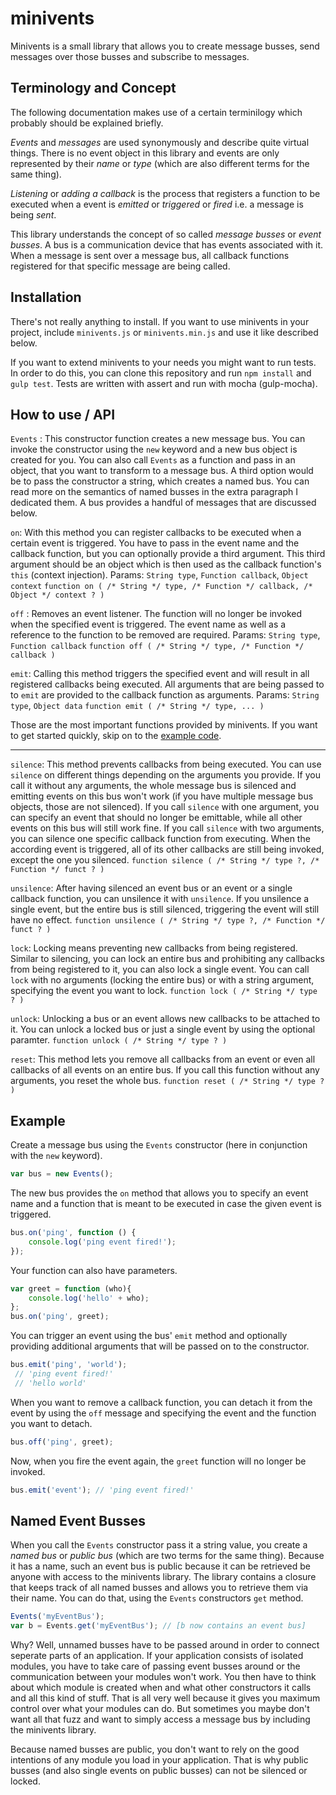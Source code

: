 # minivents

Minivents is a small library that allows you to create message busses, send messages over those busses and subscribe to messages.

## Terminology and Concept

The following documentation makes use of a certain terminilogy which probably should be explained briefly.

*Events* and *messages* are used synonymously and describe quite virtual things. There is no event object in this library and events are only represented by their *name* or *type* (which are also different terms for the same thing).

*Listening* or *adding a callback* is the process that registers a function to be executed when a event is *emitted* or *triggered* or *fired* i.e. a message is being *sent*.

This library understands the concept of so called *message busses* or *event busses*. A bus is a communication device that has events associated with it. When a message is sent over a message bus, all callback functions registered for that specific message are being called.

## Installation

There's not really anything to install. If you want to use minivents in your project, include `minivents.js` or `minivents.min.js` and use it like described below. 

If you want to extend minivents to your needs you might want to run tests. In order to do this, you can clone this repository and run `npm install` and `gulp test`. Tests are written with assert and run with mocha (gulp-mocha).

## How to use / API

`Events` : This constructor function creates a new message bus. You can invoke the constructor using the `new` keyword and a new bus object is created for you. You can also call `Events` as a function and pass in an object, that you want to transform to a message bus. A third option would be to pass the constructor a string, which creates a named bus. You can read more on the semantics of named busses in the extra paragraph I dedicated them. A bus provides a handful of messages that are discussed below.

`on`: With this method you can register callbacks to be executed when a certain event is triggered. You have to pass in the event name and the callback function, but you can optionally provide a third argument. This third argument should be an object which is then used as the callback function's `this` (context injection). Params: `String type`, `Function callback`, `Object context`
`function on ( /* String */ type, /* Function */ callback, /* Object */ context ? )`
    
`off` : Removes an event listener. The function will no longer be invoked when the specified event is triggered. The event name as well as a reference to the function to be removed are required. Params: `String type`, `Function callback`
`function off ( /* String */ type, /* Function */ callback )`
    
`emit`: Calling this method triggers the specified event and will result in all registered callbacks being executed. All arguments that are being passed to to `emit` are provided to the callback function as arguments. Params: `String type`, `Object data`
`function emit ( /* String */ type, ... )`

Those are the most important functions provided by minivents. If you want to get started quickly, skip on to the [example code](#example-code).

---

`silence`: This method prevents callbacks from being executed. You can use `silence` on different things depending on the arguments you provide. If you call it without any arguments, the whole message bus is silenced and emitting events on this bus won't work (if you have multiple message bus objects, those are not silenced). If you call `silence` with one argument, you can specify an event that should no longer be emittable, while all other events on this bus will still work fine. If you call `silence` with two arguments, you can silence one specific callback function from executing. When the according event is triggered, all of its other callbacks are still being invoked, except the one you silenced.
`function silence ( /* String */ type ?, /* Function */ funct ? )`

`unsilence`: After having silenced an event bus or an event or a single callback function, you can unsilence it with `unsilence`. If you unsilence a single event, but the entire bus is still silenced, triggering the event will still have no effect.
`function unsilence ( /* String */ type ?, /* Function */ funct ? )`

`lock`: Locking means preventing new callbacks from being registered. Similar to silencing, you can lock an entire bus and prohibiting any callbacks from being registered to it, you can also lock a single event. You can call `lock` with no arguments (locking the entire bus) or with a string argument, specifying the event you want to lock.
`function lock ( /* String */ type ? )`

`unlock`: Unlocking a bus or an event allows new callbacks to be attached to it. You can unlock a locked bus or just a single event by using the optional paramter.
`function unlock ( /* String */ type ? )`

`reset`: This method lets you remove all callbacks from an event or even all callbacks of all events on an entire bus. If you call this function without any arguments, you reset the whole bus.
`function reset ( /* String */ type ? )`

## Example

Create a message bus using the `Events` constructor (here in conjunction with the `new` keyword).

```javascript
var bus = new Events();
```

The new bus provides the `on` method that allows you to specify an event name and a function that is meant to be executed in case the given event is triggered.

```javascript
bus.on('ping', function () {
    console.log('ping event fired!');
});
```

Your function can also have parameters.

```javascript
var greet = function (who){
    console.log('hello' + who);
};
bus.on('ping', greet);
```

You can trigger an event using the bus' `emit` method and optionally providing additional arguments that will be passed on to the constructor.

```javascript
bus.emit('ping', 'world');
 // 'ping event fired!'
 // 'hello world'
```

When you want to remove a callback function, you can detach it from the event by using the `off` message and specifying the event and the function you want to detach.

```javascript
bus.off('ping', greet);
```

Now, when you fire the event again, the `greet` function will no longer be invoked.

```javascript
bus.emit('event'); // 'ping event fired!'
```

## Named Event Busses

When you call the `Events` constructor pass it a string value, you create a *named bus* or *public bus* (which are two terms for the same thing). Because it has a name, such an event bus is public because it can be retrieved be anyone with access to the minivents library. The library contains a closure that keeps track of all named busses and allows you to retrieve them via their name. You can do that, using the `Events` constructors `get` method.

```javascript
Events('myEventBus');
var b = Events.get('myEventBus'); // [b now contains an event bus]
```

Why? Well, unnamed busses have to be passed around in order to connect seperate parts of an application. If your application consists of isolated modules, you have to take care of passing event busses around or the communication between your modules won't work. You then have to think about which module is created when and what other constructors it calls and all this kind of stuff. That is all very well because it gives you maximum control over what your modules can do. But sometimes you maybe don't want all that fuzz and want to simply access a message bus by including the minivents library.

Because named busses are public, you don't want to rely on the good intentions of any module you load in your application. That is why public busses (and also single events on public busses) can not be silenced or locked.